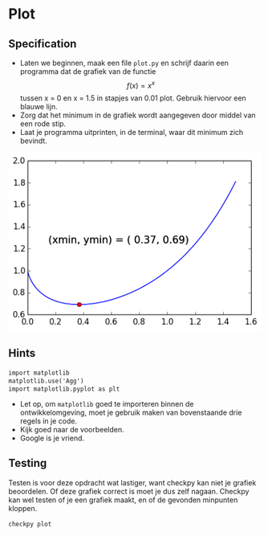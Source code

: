 # Plot

## Specification

* Laten we beginnen, maak een file `plot.py` en schrijf daarin een programma dat de grafiek van de functie $$f(x) = x^x$$ tussen x = 0 en x = 1.5 in stapjes van 0.01 plot. Gebruik hiervoor een blauwe lijn.
* Zorg dat het minimum in de grafiek wordt aangegeven door middel van een rode stip.
* Laat je programma uitprinten, in de terminal, waar dit minimum zich bevindt.

![](plotje4.png)

## Hints


	import matplotlib
	matplotlib.use('Agg')
	import matplotlib.pyplot as plt


* Let op, om `matplotlib` goed te importeren binnen de ontwikkelomgeving, moet je gebruik maken van bovenstaande drie regels in je code.
* Kijk goed naar de voorbeelden.
* Google is je vriend.


## Testing
Testen is voor deze opdracht wat lastiger, want checkpy kan niet je grafiek beoordelen. Of deze grafiek correct is moet je dus zelf nagaan. Checkpy kan wel testen of je een grafiek maakt, en of de gevonden minpunten kloppen.


    checkpy plot

